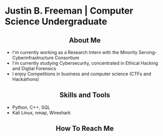 # Justin B. Freeman | Computer Science Undergraduate

<h2 align="center">About Me</h2>

- I'm currently working as a Research Intern with the Minority Serving-Cyberinfrastructure Consortium  
- I'm currently studying Cybersecurity, concentrated in Ethical Hacking and Digital Forensics  
- I enjoy Competitions in business and computer science (CTFs and Hackathons)

<h2 align="center">Skills and Tools</h2>

- Python, C++, SQL  
- Kali Linux, nmap, Wireshark  

<h2 align="center">How To Reach Me</h2>

<!--
**TypicalJ/TypicalJ** is a ✨ _special_ ✨ repository because its `README.md` (this file) appears on your GitHub profile.

Here are some ideas to get you started:

- 🔭 I’m currently working on ...
- 🌱 I’m currently learning ...
- 👯 I’m looking to collaborate on ...
- 🤔 I’m looking for help with ...
- 💬 Ask me about ...
- 📫 How to reach me: ...
- 😄 Pronouns: ...
- ⚡ Fun fact: ...
-->
